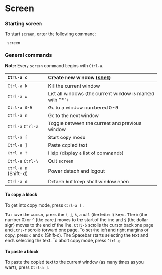 # Screen



### Starting screen

To start `screen`, enter the following command:

```text
 screen
```



### General commands

**Note:** Every `screen` command begins with `Ctrl-a`.

| `Ctrl-a c` | Create new window \([shell](https://kb.iu.edu/d/agvf)\) |
| :--- | :--- |
| `Ctrl-a k` | Kill the current window |
| `Ctrl-a w` | List all windows \(the current window is marked with "\*"\) |
| `Ctrl-a 0-9` | Go to a window numbered 0-9 |
| `Ctrl-a n` | Go to the next window |
| `Ctrl-a` `Ctrl-a` | Toggle between the current and previous window |
| `Ctrl-a [` | Start copy mode |
| `Ctrl-a ]` | Paste copied text |
| `Ctrl-a ?` | Help \(display a list of commands\) |
| `Ctrl-a` `Ctrl-\` | Quit `screen` |
| `Ctrl-a D` \(Shift-d\) | Power detach and logout |
| `Ctrl-a d` | Detach but keep shell window open |



#### To copy a block

To get into copy mode, press `Ctrl-a [` .

To move the cursor, press the `h`, `j`, `k`, and `l` \(the letter l\) keys. The `0` \(the number 0\) or `^` \(the caret\) moves to the start of the line and `$` \(the dollar sign\) moves to the end of the line. `Ctrl-b` scrolls the cursor back one page and `Ctrl-f` scrolls forward one page. To set the left and right margins of copy, press `c` and `C` \(Shift-c\). The Spacebar starts selecting the text and ends selecting the text. To abort copy mode, press `Ctrl-g`.

#### To paste a block

To paste the copied text to the current window \(as many times as you want\), press `Ctrl-a ]`.

